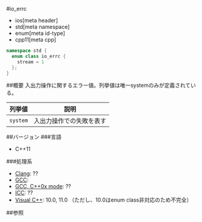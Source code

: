 #io_errc
* ios[meta header]
* std[meta namespace]
* enum[meta id-type]
* cpp11[meta cpp]

```cpp
namespace std {
  enum class io_errc {
    stream = 1
  };
}
```

##概要
入出力操作に関するエラー値。列挙値は唯一systemのみが定義されている。

| 列挙値   | 説明                     |
|----------|--------------------------|
| `system` | 入出力操作での失敗を表す |


##バージョン
###言語
- C++11

###処理系
- [Clang](/implementation.md#clang): ??
- [GCC](/implementation.md#gcc):
- [GCC, C++0x mode](/implementation.md#gcc): ??
- [ICC](/implementation.md#icc): ??
- [Visual C++](/implementation.md#visual_cpp): 10.0, 11.0 （ただし、10.0はenum class非対応のため不完全）


##参照


